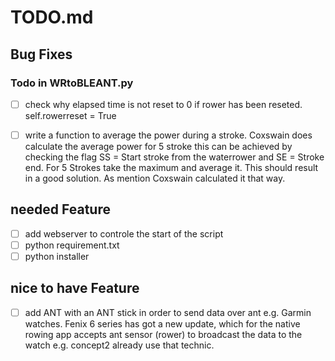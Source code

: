 # TODO.md

## Bug Fixes

### Todo in WRtoBLEANT.py

- [ ] check why elapsed time is not reset to 0 if rower has been reseted. self.rowerreset = True 
- [ ] write a function to average the power during a stroke. Coxswain does calculate the average power for 5 stroke
this can be achieved by checking the flag SS = Start stroke from the waterrower and SE = Stroke end. 
  For 5 Strokes take the maximum and average it. This should result in a good solution. As mention Coxswain
  calculated it that way.
  

## needed Feature
- [ ] add webserver to controle the start of the script 
- [ ] python requirement.txt 
- [ ] python installer

## nice to have Feature 
- [ ] add ANT with an ANT stick in order to send data over ant e.g. Garmin watches. Fenix 6 series has 
got a new update, which for the native rowing app accepts ant sensor (rower) to broadcast the data to the watch 
  e.g. concept2 already use that technic.
  
